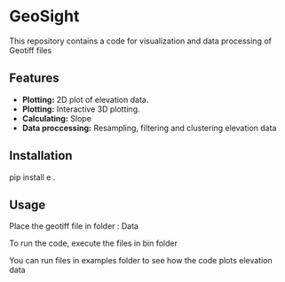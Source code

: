 # GeoSight


This repository contains a code for visualization and data processing of Geotiff files

## Features
- **Plotting:** 2D plot of elevation data.
- **Plotting:** Interactive 3D plotting.
- **Calculating:** Slope
- **Data proccessing:** Resampling, filtering and clustering elevation data


## Installation

pip install e .

## Usage

Place the geotiff file in folder :
                               Data

To run the code, execute the files in bin folder

You can run files in examples folder to see how the code plots elevation data



